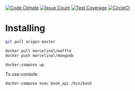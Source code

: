 [![Code Climate](https://codeclimate.com/github/Bizcoito/waffles/badges/gpa.svg)](https://codeclimate.com/github/Bizcoito/waffles)  [![Issue Count](https://codeclimate.com/github/Bizcoito/waffles/badges/issue_count.svg)](https://codeclimate.com/github/Bizcoito/waffles)
[![Test Coverage](https://codeclimate.com/github/Bizcoito/waffles/badges/coverage.svg)](https://codeclimate.com/github/Bizcoito/waffles/coverage)
[![CircleCI](https://circleci.com/gh/Bizcoito/waffles.svg?style=svg)](https://circleci.com/gh/Bizcoito/waffles)


# Installing

```bash
git pull origin master

docker pull marcelinol/waffle
docker push marcelinol/mongodb

docker-compose up
```

To use console:

```bash
docker-compose exec book_api /bin/bash
```
